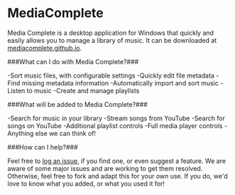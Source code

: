 # MediaComplete #

Media Complete is a desktop application for Windows that quickly and easily allows you to manage a library of music. It can be downloaded at [mediacomplete.github.io](mediacomplete.github.io).


###What can I do with Media Complete?###

-Sort music files, with configurable settings
-Quickly edit file metadata
-Find missing metadata information
-Automatically import and sort music
-Listen to music
-Create and manage playlists

###What will be added to Media Complete?###

-Search for music in your library
-Stream songs from YouTube
-Search for songs on YouTube
-Additional playlist controls
-Full media player controls
-Anything else we can think of!


###How can I help?###

Feel free to [log an issue](https://github.com/MediaComplete/MediaComplete/issues/new), if you find one, or even suggest a feature. We are aware of some major issues and are working to get them resolved. 
Otherwise, feel free to fork and adapt this for your own use. If you do, we'd love to know what you added, or what you used it for! 